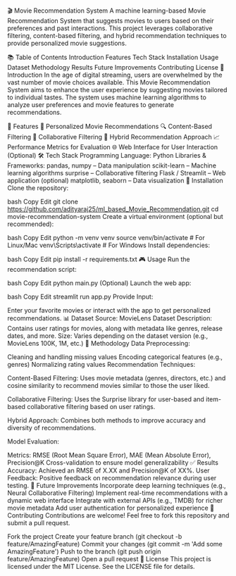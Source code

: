🎬 Movie Recommendation System
A machine learning-based Movie Recommendation System that suggests movies to users based on their preferences and past interactions. This project leverages collaborative filtering, content-based filtering, and hybrid recommendation techniques to provide personalized movie suggestions.

📚 Table of Contents
Introduction
Features
Tech Stack
Installation
Usage
Dataset
Methodology
Results
Future Improvements
Contributing
License
📖 Introduction
In the age of digital streaming, users are overwhelmed by the vast number of movie choices available. This Movie Recommendation System aims to enhance the user experience by suggesting movies tailored to individual tastes. The system uses machine learning algorithms to analyze user preferences and movie features to generate recommendations.

🚀 Features
🎥 Personalized Movie Recommendations
🔍 Content-Based Filtering
🤝 Collaborative Filtering
🧠 Hybrid Recommendation Approach
📈 Performance Metrics for Evaluation
🌐 Web Interface for User Interaction (Optional)
🛠 Tech Stack
Programming Language: Python
Libraries & Frameworks:
pandas, numpy – Data manipulation
scikit-learn – Machine learning algorithms
surprise – Collaborative filtering
Flask / Streamlit – Web application (optional)
matplotlib, seaborn – Data visualization
💾 Installation
Clone the repository:

bash
Copy
Edit
git clone https://github.com/adityaraj25/ml_based_Movie_Recommendation.git
cd movie-recommendation-system
Create a virtual environment (optional but recommended):

bash
Copy
Edit
python -m venv venv
source venv/bin/activate  # For Linux/Mac
venv\Scripts\activate     # For Windows
Install dependencies:

bash
Copy
Edit
pip install -r requirements.txt
🎮 Usage
Run the recommendation script:

bash
Copy
Edit
python main.py
(Optional) Launch the web app:

bash
Copy
Edit
streamlit run app.py
Provide Input:

Enter your favorite movies or interact with the app to get personalized recommendations.
📊 Dataset
Source: MovieLens Dataset
Description: Contains user ratings for movies, along with metadata like genres, release dates, and more.
Size: Varies depending on the dataset version (e.g., MovieLens 100K, 1M, etc.)
🧪 Methodology
Data Preprocessing:

Cleaning and handling missing values
Encoding categorical features (e.g., genres)
Normalizing rating values
Recommendation Techniques:

Content-Based Filtering:
Uses movie metadata (genres, directors, etc.) and cosine similarity to recommend movies similar to those the user liked.

Collaborative Filtering:
Uses the Surprise library for user-based and item-based collaborative filtering based on user ratings.

Hybrid Approach:
Combines both methods to improve accuracy and diversity of recommendations.

Model Evaluation:

Metrics: RMSE (Root Mean Square Error), MAE (Mean Absolute Error), Precision@K
Cross-validation to ensure model generalizability
✅ Results
Accuracy: Achieved an RMSE of X.XX and Precision@K of XX%.
User Feedback: Positive feedback on recommendation relevance during user testing.
🚀 Future Improvements
Incorporate deep learning techniques (e.g., Neural Collaborative Filtering)
Implement real-time recommendations with a dynamic web interface
Integrate with external APIs (e.g., TMDB) for richer movie metadata
Add user authentication for personalized experience
🤝 Contributing
Contributions are welcome! Feel free to fork this repository and submit a pull request.

Fork the project
Create your feature branch (git checkout -b feature/AmazingFeature)
Commit your changes (git commit -m 'Add some AmazingFeature')
Push to the branch (git push origin feature/AmazingFeature)
Open a pull request
📜 License
This project is licensed under the MIT License. See the LICENSE file for details.
